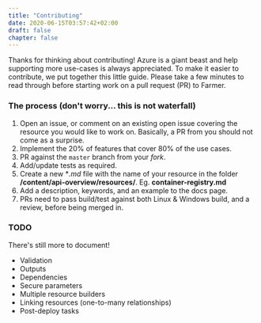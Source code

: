 ```yaml
---
title: "Contributing"
date: 2020-06-15T03:57:42+02:00
draft: false
chapter: false
---
```


Thanks for thinking about contributing! Azure is a giant beast and help supporting more use-cases is always appreciated. To make it easier to contribute, we put together this little guide. Please take a few minutes to read through before starting work on a pull request (PR) to Farmer.

### The process (don't worry... this is not waterfall)
1. Open an issue, or comment on an existing open issue covering the resource you would like to work on. Basically, a PR from you should not come as a surprise.
1. Implement the 20% of features that cover 80% of the use cases.
1. PR against the `master` branch from your *fork*.
1. Add/update tests as required.
1. Create a new **.md* file with the name of your resource in the folder **/content/api-overview/resources/**. Eg. **container-registry.md**
1. Add a description, keywords, and an example to the docs page.
1. PRs need to pass build/test against both Linux & Windows build, and a review, before being merged in.

### TODO
There's still more to document!

* Validation
* Outputs
* Dependencies
* Secure parameters
* Multiple resource builders
* Linking resources (one-to-many relationships)
* Post-deploy tasks